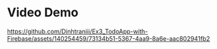 # Video Demo

https://github.com/Dinhtraniii/Ex3_TodoApp-with-Firebase/assets/140254459/73134b51-5367-4aa9-8a6e-aac802941fb2

